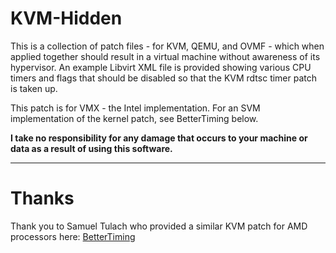 # KVM-Hidden

This is a collection of patch files - for KVM, QEMU, and OVMF - which when applied together should result in a virtual machine without awareness of its hypervisor. An example Libvirt XML file is provided showing various CPU timers and flags that should be disabled so that the KVM rdtsc timer patch is taken up.

This patch is for VMX - the Intel implementation. For an SVM implementation of the kernel patch, see BetterTiming below.

**I take no responsibility for any damage that occurs to your machine or data as a result of using this software.**

---

# Thanks

Thank you to Samuel Tulach who provided a similar KVM patch for AMD processors here:
[BetterTiming](https://github.com/SamuelTulach/BetterTiming)

